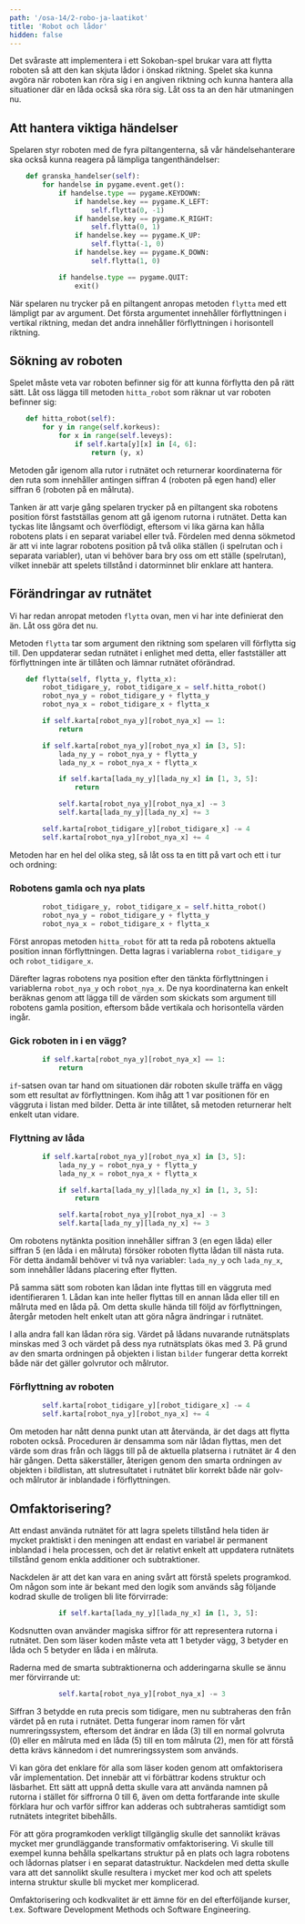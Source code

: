 ```yaml
---
path: '/osa-14/2-robo-ja-laatikot'
title: 'Robot och lådor'
hidden: false
---
```


Det svåraste att implementera i ett Sokoban-spel brukar vara att flytta roboten så att den kan skjuta lådor i önskad riktning. Spelet ska kunna avgöra när roboten kan röra sig i en angiven riktning och kunna hantera alla situationer där en låda också ska röra sig. Låt oss ta an den här utmaningen nu.

## Att hantera viktiga händelser

Spelaren styr roboten med de fyra piltangenterna, så vår händelsehanterare ska också kunna reagera på lämpliga tangenthändelser:

```python
    def granska_handelser(self):
        for handelse in pygame.event.get():
            if handelse.type == pygame.KEYDOWN:
                if handelse.key == pygame.K_LEFT:
                    self.flytta(0, -1)
                if handelse.key == pygame.K_RIGHT:
                    self.flytta(0, 1)
                if handelse.key == pygame.K_UP:
                    self.flytta(-1, 0)
                if handelse.key == pygame.K_DOWN:
                    self.flytta(1, 0)

            if handelse.type == pygame.QUIT:
                exit()
```

När spelaren nu trycker på en piltangent anropas metoden `flytta` med ett lämpligt par av argument. Det första argumentet innehåller förflyttningen i vertikal riktning, medan det andra innehåller förflyttningen i horisontell riktning.

## Sökning av roboten

Spelet måste veta var roboten befinner sig för att kunna förflytta den på rätt sätt. Låt oss lägga till metoden `hitta_robot` som räknar ut var roboten befinner sig:

```python
    def hitta_robot(self):
        for y in range(self.korkeus):
            for x in range(self.leveys):
                if self.karta[y][x] in [4, 6]:
                    return (y, x)
```

Metoden går igenom alla rutor i rutnätet och returnerar koordinaterna för den ruta som innehåller antingen siffran 4 (roboten på egen hand) eller siffran 6 (roboten på en målruta).

Tanken är att varje gång spelaren trycker på en piltangent ska robotens position först fastställas genom att gå igenom rutorna i rutnätet. Detta kan tyckas lite långsamt och överflödigt, eftersom vi lika gärna kan hålla robotens plats i en separat variabel eller två. Fördelen med denna sökmetod är att vi inte lagrar robotens position på två olika ställen (i spelrutan och i separata variabler), utan vi behöver bara bry oss om ett ställe (spelrutan), vilket innebär att spelets tillstånd i datorminnet blir enklare att hantera.

## Förändringar av rutnätet

Vi har redan anropat metoden `flytta` ovan, men vi har inte definierat den än. Låt oss göra det nu.

Metoden `flytta` tar som argument den riktning som spelaren vill förflytta sig till. Den uppdaterar sedan rutnätet i enlighet med detta, eller fastställer att förflyttningen inte är tillåten och lämnar rutnätet oförändrad.

```python
    def flytta(self, flytta_y, flytta_x):
        robot_tidigare_y, robot_tidigare_x = self.hitta_robot()
        robot_nya_y = robot_tidigare_y + flytta_y
        robot_nya_x = robot_tidigare_x + flytta_x

        if self.karta[robot_nya_y][robot_nya_x] == 1:
            return

        if self.karta[robot_nya_y][robot_nya_x] in [3, 5]:
            lada_ny_y = robot_nya_y + flytta_y
            lada_ny_x = robot_nya_x + flytta_x

            if self.karta[lada_ny_y][lada_ny_x] in [1, 3, 5]:
                return

            self.karta[robot_nya_y][robot_nya_x] -= 3
            self.karta[lada_ny_y][lada_ny_x] += 3

        self.karta[robot_tidigare_y][robot_tidigare_x] -= 4
        self.karta[robot_nya_y][robot_nya_x] += 4
```

Metoden har en hel del olika steg, så låt oss ta en titt på vart och ett i tur och ordning:

### Robotens gamla och nya plats

```python
        robot_tidigare_y, robot_tidigare_x = self.hitta_robot()
        robot_nya_y = robot_tidigare_y + flytta_y
        robot_nya_x = robot_tidigare_x + flytta_x
```

Först anropas metoden `hitta_robot` för att ta reda på robotens aktuella position innan förflyttningen. Detta lagras i variablerna `robot_tidigare_y` och `robot_tidigare_x`.

Därefter lagras robotens nya position efter den tänkta förflyttningen i variablerna `robot_nya_y` och `robot_nya_x`. De nya koordinaterna kan enkelt beräknas genom att lägga till de värden som skickats som argument till robotens gamla position, eftersom både vertikala och horisontella värden ingår.

### Gick roboten in i en vägg?

```python
        if self.karta[robot_nya_y][robot_nya_x] == 1:
            return
```

`if`-satsen ovan tar hand om situationen där roboten skulle träffa en vägg som ett resultat av förflyttningen. Kom ihåg att 1 var positionen för en väggruta i listan med bilder. Detta är inte tillåtet, så metoden returnerar helt enkelt utan vidare.

### Flyttning av låda

```python
        if self.karta[robot_nya_y][robot_nya_x] in [3, 5]:
            lada_ny_y = robot_nya_y + flytta_y
            lada_ny_x = robot_nya_x + flytta_x

            if self.karta[lada_ny_y][lada_ny_x] in [1, 3, 5]:
                return

            self.karta[robot_nya_y][robot_nya_x] -= 3
            self.karta[lada_ny_y][lada_ny_x] += 3
```

Om robotens nytänkta position innehåller siffran 3 (en egen låda) eller siffran 5 (en låda i en målruta) försöker roboten flytta lådan till nästa ruta. För detta ändamål behöver vi två nya variabler: `lada_ny_y` och `lada_ny_x`, som innehåller lådans placering efter flytten.

På samma sätt som roboten kan lådan inte flyttas till en väggruta med identifieraren 1. Lådan kan inte heller flyttas till en annan låda eller till en målruta med en låda på. Om detta skulle hända till följd av förflyttningen, återgår metoden helt enkelt utan att göra några ändringar i rutnätet.

I alla andra fall kan lådan röra sig. Värdet på lådans nuvarande rutnätsplats minskas med 3 och värdet på dess nya rutnätsplats ökas med 3. På grund av den smarta ordningen på objekten i listan `bilder` fungerar detta korrekt både när det gäller golvrutor och målrutor.

### Förflyttning av roboten

```python
        self.karta[robot_tidigare_y][robot_tidigare_x] -= 4
        self.karta[robot_nya_y][robot_nya_x] += 4
```

Om metoden har nått denna punkt utan att återvända, är det dags att flytta roboten också. Proceduren är densamma som när lådan flyttas, men det värde som dras från och läggs till på de aktuella platserna i rutnätet är 4 den här gången. Detta säkerställer, återigen genom den smarta ordningen av objekten i bildlistan, att slutresultatet i rutnätet blir korrekt både när golv- och målrutor är inblandade i förflyttningen.

## Omfaktorisering?

Att endast använda rutnätet för att lagra spelets tillstånd hela tiden är mycket praktiskt i den meningen att endast en variabel är permanent inblandad i hela processen, och det är relativt enkelt att uppdatera rutnätets tillstånd genom enkla additioner och subtraktioner.

Nackdelen är att det kan vara en aning svårt att förstå spelets programkod. Om någon som inte är bekant med den logik som används såg följande kodrad skulle de troligen bli lite förvirrade:

```python
            if self.karta[lada_ny_y][lada_ny_x] in [1, 3, 5]:
```

Kodsnutten ovan använder magiska siffror för att representera rutorna i rutnätet. Den som läser koden måste veta att 1 betyder vägg, 3 betyder en låda och 5 betyder en låda i en målruta.

Raderna med de smarta subtraktionerna och adderingarna skulle se ännu mer förvirrande ut:

```python
            self.karta[robot_nya_y][robot_nya_x] -= 3
```

Siffran 3 betydde en ruta precis som tidigare, men nu subtraheras den från värdet på en ruta i rutnätet. Detta fungerar inom ramen för vårt numreringssystem, eftersom det ändrar en låda (3) till en normal golvruta (0) eller en målruta med en låda (5) till en tom målruta (2), men för att förstå detta krävs kännedom i det numreringssystem som används.

Vi kan göra det enklare för alla som läser koden genom att omfaktorisera vår implementation. Det innebär att vi förbättrar kodens struktur och läsbarhet. Ett sätt att uppnå detta skulle vara att använda namnen på rutorna i stället för siffrorna 0 till 6, även om detta fortfarande inte skulle förklara hur och varför siffror kan adderas och subtraheras samtidigt som rutnätets integritet bibehålls.

För att göra programkoden verkligt tillgänglig skulle det sannolikt krävas mycket mer grundläggande transformativ omfaktorisering. Vi skulle till exempel kunna behålla spelkartans struktur på en plats och lagra robotens och lådornas platser i en separat datastruktur. Nackdelen med detta skulle vara att det sannolikt skulle resultera i mycket mer kod och att spelets interna struktur skulle bli mycket mer komplicerad.

Omfaktorisering och kodkvalitet är ett ämne för en del efterföljande kurser, t.ex. Software Development Methods och Software Engineering.
